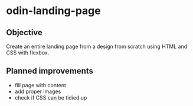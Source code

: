 # odin-landing-page

## Objective

Create an entire landing page from a design from scratch using HTML and CSS with flexbox.

## Planned improvements

- fill page with content
- add proper images
- check if CSS can be tidied up